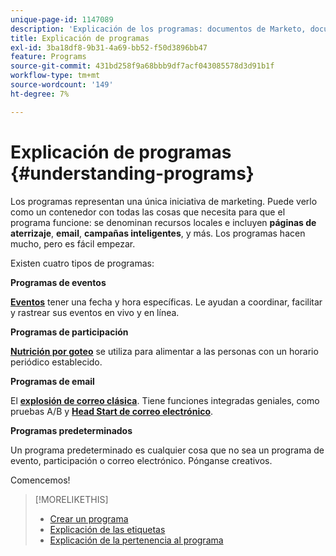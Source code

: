 ```yaml
---
unique-page-id: 1147089
description: 'Explicación de los programas: documentos de Marketo, documentación del producto'
title: Explicación de programas
exl-id: 3ba18df8-9b31-4a69-bb52-f50d3896bb47
feature: Programs
source-git-commit: 431bd258f9a68bbb9df7acf043085578d3d91b1f
workflow-type: tm+mt
source-wordcount: '149'
ht-degree: 7%

---
```


# Explicación de programas {#understanding-programs}

Los programas representan una única iniciativa de marketing. Puede verlo como un contenedor con todas las cosas que necesita para que el programa funcione: se denominan recursos locales e incluyen **páginas de aterrizaje**, **email**, **campañas inteligentes**, y más. Los programas hacen mucho, pero es fácil empezar.

Existen cuatro tipos de programas:

**Programas de eventos**

**[Eventos](/help/marketo/product-docs/demand-generation/events/understanding-events/understanding-event-programs.md)** tener una fecha y hora específicas. Le ayudan a coordinar, facilitar y rastrear sus eventos en vivo y en línea.

**Programas de participación**

**[Nutrición por goteo](/help/marketo/product-docs/email-marketing/drip-nurturing/creating-an-engagement-program/understanding-engagement-programs.md)** se utiliza para alimentar a las personas con un horario periódico establecido.

**Programas de email**

El **[explosión de correo clásica](/help/marketo/product-docs/email-marketing/email-programs/creating-an-email-program/understanding-email-programs.md)**. Tiene funciones integradas geniales, como pruebas A/B y **[Head Start de correo electrónico](/help/marketo/product-docs/email-marketing/email-programs/email-program-actions/head-start-for-email-programs.md)**.

**Programas predeterminados**

Un programa predeterminado es cualquier cosa que no sea un programa de evento, participación o correo electrónico. Pónganse creativos.

Comencemos!

>[!MORELIKETHIS]
>
>* [Crear un programa](/help/marketo/product-docs/email-marketing/email-programs/creating-an-email-program/create-an-email-program.md)
>* [Explicación de las etiquetas](/help/marketo/product-docs/core-marketo-concepts/programs/working-with-programs/understanding-tags.md)
>* [Explicación de la pertenencia al programa](/help/marketo/product-docs/core-marketo-concepts/programs/creating-programs/understanding-program-membership.md)
